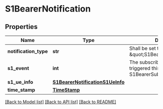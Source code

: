 # S1BearerNotification

## Properties
Name | Type | Description | Notes
------------ | ------------- | ------------- | -------------
**notification_type** | **str** | Shall be set to \&quot;S1BearerNotification\&quot;. | 
**s1_event** | **int** | The subscribed event that triggered this notification in S1BearerSubscription. | 
**s1_ue_info** | [**S1BearerNotificationS1UeInfo**](S1BearerNotificationS1UeInfo.md) |  | 
**time_stamp** | [**TimeStamp**](TimeStamp.md) |  | [optional] 

[[Back to Model list]](../README.md#documentation-for-models) [[Back to API list]](../README.md#documentation-for-api-endpoints) [[Back to README]](../README.md)

